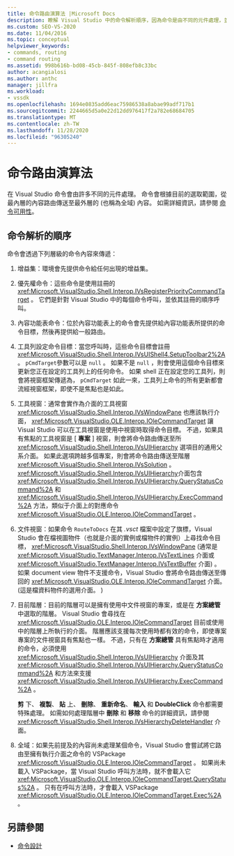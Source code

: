 ```yaml
---
title: 命令路由演算法 |Microsoft Docs
description: 瞭解 Visual Studio 中的命令解析順序，因為命令是由不同的元件處理，並從最內層路由到最外層的內容。
ms.custom: SEO-VS-2020
ms.date: 11/04/2016
ms.topic: conceptual
helpviewer_keywords:
- commands, routing
- command routing
ms.assetid: 998b616b-bd08-45cb-845f-808efb8c33bc
author: acangialosi
ms.author: anthc
manager: jillfra
ms.workload:
- vssdk
ms.openlocfilehash: 1694e0835add6eac75986538a8abae99adf717b1
ms.sourcegitcommit: 2244665d5a0e22d12dd976417f2a782e68684705
ms.translationtype: MT
ms.contentlocale: zh-TW
ms.lasthandoff: 11/28/2020
ms.locfileid: "96305240"
---
```

# <a name="command-routing-algorithm"></a>命令路由演算法
在 Visual Studio 命令會由許多不同的元件處理。 命令會根據目前的選取範圍，從最內層的內容路由傳送至最外層的 (也稱為全域) 內容。 如需詳細資訊，請參閱 [命令可用性](../../extensibility/internals/command-availability.md)。

## <a name="order-of-command-resolution"></a>命令解析的順序
 命令會透過下列層級的命令內容來傳遞：

1. 增益集：環境會先提供命令給任何出現的增益集。

2. 優先權命令：這些命令是使用註冊的 <xref:Microsoft.VisualStudio.Shell.Interop.IVsRegisterPriorityCommandTarget> 。 它們是針對 Visual Studio 中的每個命令呼叫，並依其註冊的順序呼叫。

3. 內容功能表命令：位於內容功能表上的命令會先提供給內容功能表所提供的命令目標，然後再提供給一般路由。

4. 工具列設定命令目標：當您呼叫時，這些命令目標會註冊 <xref:Microsoft.VisualStudio.Shell.Interop.IVsUIShell4.SetupToolbar2%2A> 。 `pCmdTarget`參數可以是 `null` 。 如果不是 `null` ，則會使用這個命令目標來更新您正在設定的工具列上的任何命令。 如果 shell 正在設定您的工具列，則會將視窗框架傳遞為， `pCmdTarget` 如此一來，工具列上命令的所有更新都會流經視窗框架，即使不是焦點也是如此。

5. 工具視窗：通常會實作為介面的工具視窗 <xref:Microsoft.VisualStudio.Shell.Interop.IVsWindowPane> 也應該執行介面， <xref:Microsoft.VisualStudio.OLE.Interop.IOleCommandTarget> 讓 Visual Studio 可以在工具視窗是使用中視窗時取得命令目標。 不過，如果具有焦點的工具視窗是 [ **專案** ] 視窗，則會將命令路由傳送至所 <xref:Microsoft.VisualStudio.Shell.Interop.IVsUIHierarchy> 選項目的通用父系介面。 如果此選項跨越多個專案，則會將命令路由傳送至階層 <xref:Microsoft.VisualStudio.Shell.Interop.IVsSolution> 。 <xref:Microsoft.VisualStudio.Shell.Interop.IVsUIHierarchy>介面包含 <xref:Microsoft.VisualStudio.Shell.Interop.IVsUIHierarchy.QueryStatusCommand%2A> 和 <xref:Microsoft.VisualStudio.Shell.Interop.IVsUIHierarchy.ExecCommand%2A> 方法，類似于介面上的對應命令 <xref:Microsoft.VisualStudio.OLE.Interop.IOleCommandTarget> 。

6. 文件視窗：如果命令 `RouteToDocs` 在其 *.vsct* 檔案中設定了旗標，Visual Studio 會在檔視圖物件（也就是介面的實例或檔物件的實例）上尋找命令目標， <xref:Microsoft.VisualStudio.Shell.Interop.IVsWindowPane> (通常是 <xref:Microsoft.VisualStudio.TextManager.Interop.IVsTextLines> 介面或 <xref:Microsoft.VisualStudio.TextManager.Interop.IVsTextBuffer> 介面) 。 如果 document view 物件不支援命令，Visual Studio 會將命令路由傳送至傳回的 <xref:Microsoft.VisualStudio.OLE.Interop.IOleCommandTarget> 介面。  (這是檔資料物件的選用介面。 ) 

7. 目前階層：目前的階層可以是擁有使用中文件視窗的專案，或是在 **方案總管** 中選取的階層。 Visual Studio 會尋找在 <xref:Microsoft.VisualStudio.OLE.Interop.IOleCommandTarget> 目前或使用中的階層上所執行的介面。 階層應該支援每次使用時都有效的命令，即使專案專案的文件視窗具有焦點也一樣。 不過，只有在 **方案總管** 具有焦點時才適用的命令，必須使用 <xref:Microsoft.VisualStudio.Shell.Interop.IVsUIHierarchy> 介面及其 <xref:Microsoft.VisualStudio.Shell.Interop.IVsUIHierarchy.QueryStatusCommand%2A> 和方法來支援 <xref:Microsoft.VisualStudio.Shell.Interop.IVsUIHierarchy.ExecCommand%2A> 。

     **剪** 下、 **複製**、 **貼** 上、 **刪除**、 **重新命名**、 **輸入** 和 **DoubleClick** 命令都需要特殊處理。 如需如何處理階層中 **刪除** 和 **移除** 命令的詳細資訊，請參閱 <xref:Microsoft.VisualStudio.Shell.Interop.IVsHierarchyDeleteHandler> 介面。

8. 全域：如果先前提及的內容尚未處理某個命令，Visual Studio 會嘗試將它路由至擁有執行介面之命令的 VSPackage <xref:Microsoft.VisualStudio.OLE.Interop.IOleCommandTarget> 。 如果尚未載入 VSPackage，當 Visual Studio 呼叫方法時，就不會載入它 <xref:Microsoft.VisualStudio.OLE.Interop.IOleCommandTarget.QueryStatus%2A> 。 只有在呼叫方法時，才會載入 VSPackage <xref:Microsoft.VisualStudio.OLE.Interop.IOleCommandTarget.Exec%2A> 。

## <a name="see-also"></a>另請參閱
- [命令設計](../../extensibility/internals/command-design.md)
